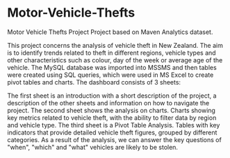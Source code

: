 # Motor-Vehicle-Thefts
Motor Vehicle Thefts Project 
Project based on Maven Analytics dataset.

This project concerns the analysis of vehicle theft in New Zealand. The aim is to identify trends related to theft in different regions, vehicle types and other characteristics such as colour, day of the week or average age of the vehicle. The MySQL database was imported into MSSMS and then tables were created using SQL queries, which were used in MS Excel to create pivot tables and charts. The dashboard consists of 3 sheets:

The first sheet is an introduction with a short description of the project, a description of the other sheets and information on how to navigate the project.
The second sheet shows the analysis on charts. Charts showing key metrics related to vehicle theft, with the ability to filter data by region and vehicle type.
The third sheet is a Pivot Table Analysis. Tables with key indicators that provide detailed vehicle theft figures, grouped by different categories. As a result of the analysis, we can answer the key questions of "when", "which" and "what" vehicles are likely to be stolen.
